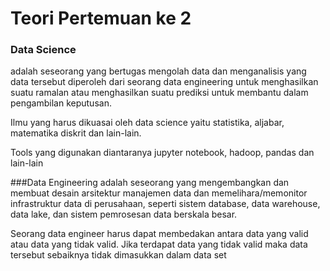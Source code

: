 # Teori Pertemuan ke 2
### Data Science
adalah seseorang yang bertugas mengolah data dan menganalisis yang data tersebut diperoleh dari seorang data engineering untuk menghasilkan suatu ramalan atau menghasilkan suatu prediksi untuk membantu dalam pengambilan keputusan.

Ilmu yang harus dikuasai oleh data science yaitu statistika, aljabar, matematika diskrit dan lain-lain.

Tools yang digunakan diantaranya jupyter notebook, hadoop, pandas dan lain-lain

###Data Engineering
adalah seseorang yang mengembangkan dan membuat desain arsitektur manajemen data dan memelihara/memonitor infrastruktur data di perusahaan, seperti sistem database, data warehouse, data lake, dan sistem pemrosesan data berskala besar.

Seorang data engineer harus dapat membedakan antara data yang valid atau data yang tidak valid. Jika terdapat data yang tidak valid maka data tersebut sebaiknya tidak dimasukkan dalam data set